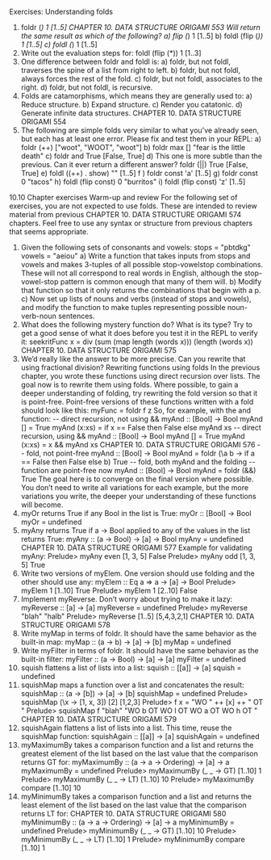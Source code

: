 Exercises: Understanding folds
1. foldr (*) 1 [1..5]
CHAPTER 10. DATA STRUCTURE ORIGAMI 553
Will return the same result as which of the following?
a) flip (*) 1 [1..5]
b) foldl (flip (*)) 1 [1..5]
c) foldl (*) 1 [1..5]
2. Write out the evaluation steps for:
foldl (flip (*)) 1 [1..3]
3. One difference between foldr and foldl is:
a) foldr, but not foldl, traverses the spine of a list from
right to left.
b) foldr, but not foldl, always forces the rest of the fold.
c) foldr, but not foldl, associates to the right.
d) foldr, but not foldl, is recursive.
4. Folds are catamorphisms, which means they are generally
used to:
a) Reduce structure.
b) Expand structure.
c) Render you catatonic.
d) Generate infinite data structures.
CHAPTER 10. DATA STRUCTURE ORIGAMI 554
5. The following are simple folds very similar to what you’ve
already seen, but each has at least one error. Please fix
and test them in your REPL:
a) foldr (++) ["woot", "WOOT", "woot"]
b) foldr max [] "fear is the little death"
c) foldr and True [False, True]
d) This one is more subtle than the previous. Can it
ever return a different answer?
foldr (||) True [False, True]
e) foldl ((++) . show) "" [1..5]
f ) foldr const 'a' [1..5]
g) foldr const 0 "tacos"
h) foldl (flip const) 0 "burritos"
i) foldl (flip const) 'z' [1..5]


10.10 Chapter exercises
Warm-up and review
For the following set of exercises, you are not expected to use
folds. These are intended to review material from previous
CHAPTER 10. DATA STRUCTURE ORIGAMI 574
chapters. Feel free to use any syntax or structure from previous
chapters that seems appropriate.
1. Given the following sets of consonants and vowels:
stops = "pbtdkg"
vowels = "aeiou"
a) Write a function that takes inputs from stops and
vowels and makes 3-tuples of all possible stop-vowelstop combinations. These will not all correspond to
real words in English, although the stop-vowel-stop
pattern is common enough that many of them will.
b) Modify that function so that it only returns the combinations that begin with a p.
c) Now set up lists of nouns and verbs (instead of stops
and vowels), and modify the function to make tuples
representing possible noun-verb-noun sentences.
2. What does the following mystery function do? What is
its type? Try to get a good sense of what it does before
you test it in the REPL to verify it:
seekritFunc x =
div (sum (map length (words x)))
(length (words x))
CHAPTER 10. DATA STRUCTURE ORIGAMI 575
3. We’d really like the answer to be more precise. Can you
rewrite that using fractional division?
Rewriting functions using folds
In the previous chapter, you wrote these functions using direct
recursion over lists. The goal now is to rewrite them using folds.
Where possible, to gain a deeper understanding of folding, try
rewriting the fold version so that it is point-free.
Point-free versions of these functions written with a fold
should look like this:
myFunc = foldr f z
So, for example, with the and function:
-- direct recursion, not using &&
myAnd :: [Bool] -> Bool
myAnd [] = True
myAnd (x:xs) =
if x == False
then False
else myAnd xs
-- direct recursion, using &&
myAnd :: [Bool] -> Bool
myAnd [] = True
myAnd (x:xs) = x && myAnd xs
CHAPTER 10. DATA STRUCTURE ORIGAMI 576
-- fold, not point-free
myAnd :: [Bool] -> Bool
myAnd = foldr
(\a b ->
if a == False
then False
else b) True
-- fold, both myAnd and the folding
-- function are point-free now
myAnd :: [Bool] -> Bool
myAnd = foldr (&&) True
The goal here is to converge on the final version where
possible. You don’t need to write all variations for each example, but the more variations you write, the deeper your
understanding of these functions will become.
1. myOr returns True if any Bool in the list is True:
myOr :: [Bool] -> Bool
myOr = undefined
2. myAny returns True if a -> Bool applied to any of the values
in the list returns True:
myAny :: (a -> Bool) -> [a] -> Bool
myAny = undefined
CHAPTER 10. DATA STRUCTURE ORIGAMI 577
Example for validating myAny:
Prelude> myAny even [1, 3, 5]
False
Prelude> myAny odd [1, 3, 5]
True
3. Write two versions of myElem. One version should use
folding and the other should use any:
myElem :: Eq a => a -> [a] -> Bool
Prelude> myElem 1 [1..10]
True
Prelude> myElem 1 [2..10]
False
4. Implement myReverse. Don’t worry about trying to make
it lazy:
myReverse :: [a] -> [a]
myReverse = undefined
Prelude> myReverse "blah"
"halb"
Prelude> myReverse [1..5]
[5,4,3,2,1]
CHAPTER 10. DATA STRUCTURE ORIGAMI 578
5. Write myMap in terms of foldr. It should have the same
behavior as the built-in map:
myMap :: (a -> b) -> [a] -> [b]
myMap = undefined
6. Write myFilter in terms of foldr. It should have the same
behavior as the built-in filter:
myFilter :: (a -> Bool) -> [a] -> [a]
myFilter = undefined
7. squish flattens a list of lists into a list:
squish :: [[a]] -> [a]
squish = undefined
8. squishMap maps a function over a list and concatenates the
result:
squishMap :: (a -> [b]) -> [a] -> [b]
squishMap = undefined
Prelude> squishMap (\x -> [1, x, 3]) [2]
[1,2,3]
Prelude> f x = "WO " ++ [x] ++ " OT "
Prelude> squishMap f "blah"
"WO b OT WO l OT WO a OT WO h OT "
CHAPTER 10. DATA STRUCTURE ORIGAMI 579
9. squishAgain flattens a list of lists into a list. This time, reuse the squishMap function:
squishAgain :: [[a]] -> [a]
squishAgain = undefined
10. myMaximumBy takes a comparison function and a list and
returns the greatest element of the list based on the last
value that the comparison returns GT for:
myMaximumBy :: (a -> a -> Ordering)
-> [a]
-> a
myMaximumBy = undefined
Prelude> myMaximumBy (\_ _ -> GT) [1..10]
1
Prelude> myMaximumBy (\_ _ -> LT) [1..10]
10
Prelude> myMaximumBy compare [1..10]
10
11. myMinimumBy takes a comparison function and a list and
returns the least element of the list based on the last value
that the comparison returns LT for:
CHAPTER 10. DATA STRUCTURE ORIGAMI 580
myMinimumBy :: (a -> a -> Ordering)
-> [a]
-> a
myMinimumBy = undefined
Prelude> myMinimumBy (\_ _ -> GT) [1..10]
10
Prelude> myMinimumBy (\_ _ -> LT) [1..10]
1
Prelude> myMinimumBy compare [1..10]
1
